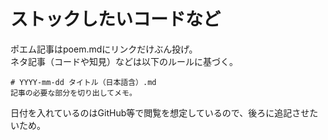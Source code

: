 # ストックしたいコードなど
ポエム記事はpoem.mdにリンクだけぶん投げ。<br>
ネタ記事（コードや知見）などは以下のルールに基づく。

```
# YYYY-mm-dd タイトル（日本語含）.md
記事の必要な部分を切り出してメモ。
```

日付を入れているのはGitHub等で閲覧を想定しているので、後ろに追記させたいため。
